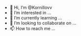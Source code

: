 - 👋 Hi, I’m @Kornillovv
- 👀 I’m interested in ...
- 🌱 I’m currently learning ...
- 💞️ I’m looking to collaborate on ...
- 📫 How to reach me ...

<!---
Kornillovv/Kornillovv is a ✨ special ✨ repository because its `README.md` (this file) appears on your GitHub profile.
You can click the Preview link to take a look at your changes.
--->
